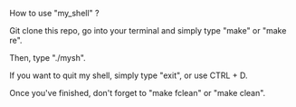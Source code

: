 How to use "my_shell" ?

Git clone this repo, go into your terminal and simply type "make" or "make re".

Then, type "./mysh".

If you want to quit my shell, simply type "exit", or use CTRL + D.

Once you've finished, don't forget to "make fclean" or "make clean".
